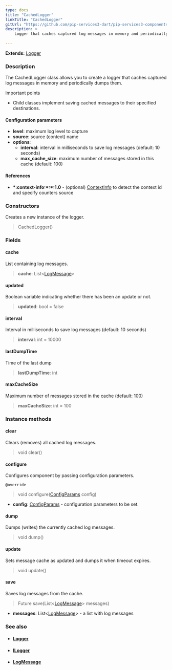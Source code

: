 ```yaml
---
type: docs
title: "CachedLogger"
linkTitle: "CachedLogger"
gitUrl: "https://github.com/pip-services3-dart/pip-services3-components-dart"
description: >
    Logger that caches captured log messages in memory and periodically dumps them.
   
---
```


**Extends:** [Logger](../logger)

### Description

The CachedLogger class allows you to create a logger that caches captured log messages in memory and periodically dumps them.

Important points

- Child classes implement saving cached messages to their specified destinations.

#### Configuration parameters

- **level**: maximum log level to capture
- **source**: source (context) name
- **options**:
    - **interval**: interval in milliseconds to save log messages (default: 10 seconds)
    - **max_cache_size**: maximum number of messages stored in this cache (default: 100)

#### References
- **\*:context-info:\*:\*:1.0** - (optional) [ContextInfo](../../info/context_info) to detect the context id and specify counters source

### Constructors
Creates a new instance of the logger.

> CachedLogger()

### Fields

<span class="hide-title-link">

#### cache
List containing log messages.
> **cache**: List<[LogMessage](../log_message)>

#### updated
Boolean variable indicating whether there has been an update or not.
> **updated**: bool = false

#### interval
Interval in milliseconds to save log messages (default: 10 seconds)
> **interval**: int = 10000

#### lastDumpTime
Time of the last dump
> **lastDumpTime**: int

#### maxCacheSize
Maximum number of messages stored in the cache (default: 100)
> **maxCacheSize**: int = 100

</span>


### Instance methods

#### clear
Clears (removes) all cached log messages.

> void clear()

#### configure
Configures component by passing configuration parameters.

`@override`
> void configure([ConfigParams](../../../commons/config/config_params) config)

- **config**: [ConfigParams](../../../commons/config/config_params) - configuration parameters to be set.

#### dump
Dumps (writes) the currently cached log messages.

> void dump()

#### update
Sets message cache as updated and dumps it when timeout expires.

> void update()

#### save
Saves log messages from the cache.

> Future save(List<[LogMessage](../log_message)> messages)

- **messages**: List<[LogMessage](../log_message)> - a list with log messages



### See also
- #### [Logger](../logger)
- #### [ILogger](../ilogger)
- #### [LogMessage](../log_message)
